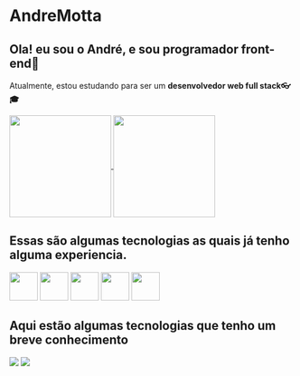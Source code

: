 # AndreMotta
<h2>Ola! eu sou o André, e sou programador front-end🚀</h2>
<p>Atualmente, estou estudando para ser um <b>desenvolvedor web full stack👓🎓</b></p>
<div>
  <a href="https://github.com/AndreMotta25">
    <img align="center" src="https://github-readme-stats.vercel.app/api?username=AndreMotta25&show_icons=true&theme=radical&count_private=true" height="180em"/>
    <img align="center" src="https://github-readme-stats.vercel.app/api/top-langs/?username=AndreMotta25&hide=php&theme=radical" height="180em"/>
  </a>
</div>
<!-- ![Anurag's GitHub stats]() -->
<!-- [![Top Langs]() -->
<div>
   <h2>Essas são algumas tecnologias as quais já tenho alguma experiencia.</h2>
   <img src="https://cdn.jsdelivr.net/gh/devicons/devicon/icons/figma/figma-original.svg" heigth='50px' width="50px"/>
   <img src="https://cdn.jsdelivr.net/gh/devicons/devicon/icons/html5/html5-original.svg" heigth='50px' width="50px"/>
   <img src="https://cdn.jsdelivr.net/gh/devicons/devicon/icons/javascript/javascript-original.svg" heigth='50px' width="50px" />   
   <img src="https://cdn.jsdelivr.net/gh/devicons/devicon/icons/css3/css3-original.svg" heigth='50px' width="50px" />
   <img src="https://cdn.jsdelivr.net/gh/devicons/devicon/icons/vscode/vscode-original.svg" heigth='50px' width="50px" />

</div>
<div>
  <h2>Aqui estão algumas tecnologias que tenho um breve conhecimento</h2>
  <img src="https://img.shields.io/badge/MySQL-FFF?style=for-the-badge&logo=mysql&logoColor=black"> 
  <img src="https://img.shields.io/badge/PHP-777BB4?style=for-the-badge&logo=php&logoColor=white">
<!--   <img src="https://img.shields.io/badge/Steam-FFF?style=for-the-badge&logo=steam&logoColor=black"> -->
</div>
